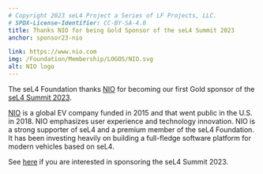 ```yaml
---
# Copyright 2023 seL4 Project a Series of LF Projects, LLC.
# SPDX-License-Identifier: CC-BY-SA-4.0
title: Thanks NIO for being Gold Sponsor of the seL4 Summit 2023
anchor: sponsor23-nio

link: https://www.nio.com
img: /Foundation/Membership/LOGOS/NIO.svg
alt: NIO logo
---
```


The seL4 Foundation thanks [NIO](https://www.nio.com) for becoming our first
Gold sponsor of the [seL4 Summit 2023](../Summit/2023).

[NIO](https://www.nio.com) is a global EV company funded in 2015 and that went
public in the U.S. in 2018. NIO emphasizes user experience and technology
innovation. NIO is a strong supporter of seL4 and a premium member of the seL4
Foundation. It has been investing heavily on building a full-fledge software
platform for modern vehicles based on seL4.

See [here](https://events.linuxfoundation.org/sel4-summit/sponsor/) if you are
interested in sponsoring the seL4 Summit 2023.
